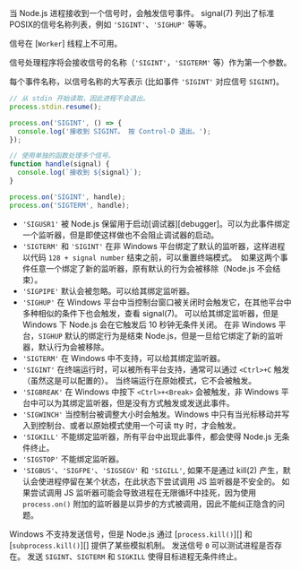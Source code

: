 
<!--type=event-->
<!--name=SIGINT, SIGHUP, etc.-->

当 Node.js 进程接收到一个信号时，会触发信号事件。 signal(7) 列出了标准POSIX的信号名称列表，例如 `'SIGINT'`、`'SIGHUP'` 等等。

信号在 [`Worker`] 线程上不可用。

信号处理程序将会接收信号的名称（`'SIGINT'`，`'SIGTERM'` 等）作为第一个参数。

每个事件名称，以信号名称的大写表示 (比如事件 `'SIGINT'` 对应信号 `SIGINT`)。

```js
// 从 stdin 开始读取，因此进程不会退出。
process.stdin.resume();

process.on('SIGINT', () => {
  console.log('接收到 SIGINT。 按 Control-D 退出。');
});

// 使用单独的函数处理多个信号。
function handle(signal) {
  console.log(`接收到 ${signal}`);
}

process.on('SIGINT', handle);
process.on('SIGTERM', handle);
```

* `'SIGUSR1'` 被 Node.js 保留用于启动[调试器][debugger]。可以为此事件绑定一个监听器，但是即使这样做也不会阻止调试器的启动。
* `'SIGTERM'` 和 `'SIGINT'` 在非 Windows 平台绑定了默认的监听器，这样进程以代码 `128 + signal number` 结束之前，可以重置终端模式。
  如果这两个事件任意一个绑定了新的监听器，原有默认的行为会被移除（Node.js 不会结束）。
* `'SIGPIPE'` 默认会被忽略。可以给其绑定监听器。
* `'SIGHUP'` 在 Windows 平台中当控制台窗口被关闭时会触发它，在其他平台中多种相似的条件下也会触发，查看 signal(7)。
  可以给其绑定监听器，但是 Windows 下 Node.js 会在它触发后 10 秒钟无条件关闭。
  在非 Windows 平台，`SIGHUP` 默认的绑定行为是结束 Node.js，但是一旦给它绑定了新的监听器，默认行为会被移除。
* `'SIGTERM'` 在 Windows 中不支持，可以给其绑定监听器。
* `'SIGINT'` 在终端运行时，可以被所有平台支持，通常可以通过 `<Ctrl>+C` 触发（虽然这是可以配置的）。
  当终端运行在原始模式，它不会被触发。
* `'SIGBREAK'` 在 Windows 中按下 `<Ctrl>+<Break>` 会被触发，非 Windows 平台中可以为其绑定监听器，但是没有方式触发或发送此事件。
* `'SIGWINCH'` 当控制台被调整大小时会触发。Windows 中只有当光标移动并写入到控制台、或者以原始模式使用一个可读 tty 时，才会触发。
* `'SIGKILL'` 不能绑定监听器，所有平台中出现此事件，都会使得 Node.js 无条件终止。
* `'SIGSTOP'` 不能绑定监听器。
* `'SIGBUS'`、`'SIGFPE'`、`'SIGSEGV'` 和 `'SIGILL'`, 如果不是通过 kill(2) 产生，默认会使进程停留在某个状态，在此状态下尝试调用 JS 监听器是不安全的。
   如果尝试调用 JS 监听器可能会导致进程在无限循环中挂死，因为使用 `process.on()` 附加的监听器是以异步的方式被调用，因此不能纠正隐含的问题。

Windows 不支持发送信号，但是 Node.js 通过 [`process.kill()`][] 和 [`subprocess.kill()`][] 提供了某些模拟机制。
发送信号 `0` 可以测试进程是否存在。
发送 `SIGINT`、`SIGTERM` 和 `SIGKILL` 使得目标进程无条件终止。


